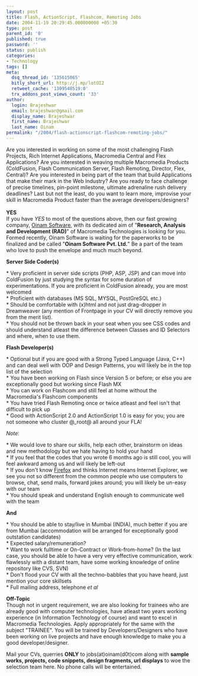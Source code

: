 ```yaml
---
layout: post
title: Flash, ActionScript, Flashcom, Remoting Jobs
date: 2004-11-19 20:29:45.000000000 +05:30
type: post
parent_id: '0'
published: true
password: ''
status: publish
categories:
- Technology
tags: []
meta:
  dsq_thread_id: '135615065'
  bitly_short_url: http://j.mp/lotOI2
  retweet_cache: '1309548519:0'
  trx_addons_post_views_count: '33'
author:
  login: Brajeshwar
  email: brajeshwar@gmail.com
  display_name: Brajeshwar
  first_name: Brajeshwar
  last_name: Oinam
permalink: "/2004/flash-actionscript-flashcom-remoting-jobs/"
---
```

<p>Are you interested in working on some of the most challenging Flash Projects, Rich Internet Applications, Macromedia Central and Flex Applications? Are you interested in weaving multiple Macromedia Products (ColdFusion, Flash Communication Server, Flash Remoting, Director, Flex, Central)? Are you interested in being part of the team that build Applications that make their mark in the Web Industry? Are you ready to face challenge of precise timelines, pin-point milestone, ultimate adrenaline rush delivery deadlines? Last but not the least, do you want to learn more, improvise your skill in Macromedia Product faster than the average developers/designers?<br />
<br />
<strong>YES</strong><br />
If you have <em>YES</em> to most of the questions above, then our fast growing company, <a href="http://oinam.com/" title="Oinam Software">Oinam Software</a>, with its dedicated aim of "<strong>Research, Analysis and Development (RAD)</strong>" of Macromedia Technologies is looking for you. Formed recently, Oinam Software is waiting for the paperworks to be finalized and be called "<strong>Oinam Software Pvt. Ltd.</strong>" Be a part of the team who love to push the envelope and much much beyond.</p>
<p><strong>Server Side Coder(s)</strong></p>
<p>* Very proficient in server side scripts (PHP, ASP, JSP) and can move into ColdFusion by just studying the syntax for some duration of experimentations. If you are proficient in ColdFusion already, you are most welcomed<br />
* Proficient with databases (MS SQL, MYSQL, PostGreSQL etc.)<br />
* Should be comfortable with (x)html and not just drag-dropper in Dreamweaver (any mention of Frontpage in your CV will directly remove you from the merit list).<br />
* You should not be thrown back in your seat when you see CSS codes and should understand atleast the difference between Classes and ID Selectors and where, when to use them.</p>
<p><strong>Flash Developer(s)</strong></p>
<p>* Optional but if you are good with a Strong Typed Language (Java, C++) and can deal well with OOP and Design Patterns, you will likely be in the top list of the selection<br />
* You have been working on Flash since Version 5 or before; or else you are exceptionally good but working since Flash MX<br />
* You can work on Flashcom and still feel at home without the Macromedia's Flashcom components<br />
* You have tried Flash Remoting once or twice atleast and feel isn't that difficult to pick up<br />
* Good with ActionScript 2.0 and ActionScript 1.0 is easy for you; you are not someone who cluster @_root@ all around your FLA!</p>
<p><em><span class="codeBlue">Note</span></em>:</p>
<p>* We would love to share our skills, help each other, brainstorm on ideas and new methodology but we hate having to hold your hand<br />
* If you feel that the codes that you wrote 6 months ago is still cool, you will feel awkward among us and will likely be left-out<br />
* If you don't know <a href="http://www.firefox.com/" title="Firefox">Firefox</a> and thinks Internet means Internet Explorer, we see you not so different from the common people who use computers to browse, chat, send mails, forward jokes around; you will likely be un-easy with our team<br />
* You should speak and understand English enough to communicate well with the team</p>
<p><strong>And</strong></p>
<p>* You should be able to stay/live in Mumbai (INDIA), much better if you are from Mumbai (accommodation will be arranged for exceptionally good outstation candidates)<br />
* Expected salary/remuneration?<br />
* Want to work fulltime or On-Contract or Work-from-home? (In the last case, you should be able to have a very very effective communication, work flawlessly with a distant team, have some working knowledge of online repository like CVS, SVN)<br />
* Don't flood your CV with all the techno-babbles that you have heard, just mention your core skillsets<br />
* Full mailing address, telephone <em>et al</em></p>
<p><strong>Off-Topic</strong><br />
Though not in urgent requirement, we are also looking for trainees who are already good with computer technologies, have atleast two years working experience (in Information Technology of course) and want to excel in Macromedia Technologies. Apply appropriately for the same with the subject "TRAINEE". You will be trained by Developers/Designers who have been working on live projects and have enough knowledge to make you a good developer/designer.</p>
<p>Mail your CVs, querries <strong>ONLY</strong> to jobs(at)oinam(d0t)com along with <strong>sample works, projects, code snippets, design fragments, url displays</strong> to woe the selection team here. No phone calls will be entertained.</p>
